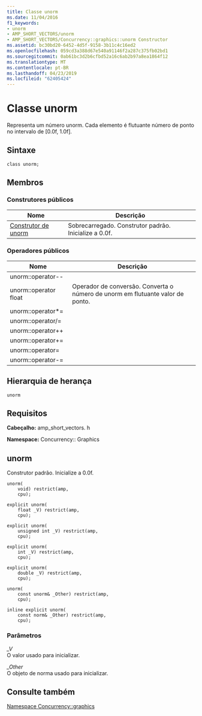 ```yaml
---
title: Classe unorm
ms.date: 11/04/2016
f1_keywords:
- unorm
- AMP_SHORT_VECTORS/unorm
- AMP_SHORT_VECTORS/Concurrency::graphics::unorm Constructor
ms.assetid: bc30bd20-6452-4d5f-9158-3b11c4c16ed2
ms.openlocfilehash: 059cd3a388d67e540a91146f2a287c375fb02bd1
ms.sourcegitcommit: 0ab61bc3d2b6cfbd52a16c6ab2b97a8ea1864f12
ms.translationtype: MT
ms.contentlocale: pt-BR
ms.lasthandoff: 04/23/2019
ms.locfileid: "62405424"
---
```

# <a name="unorm-class"></a>Classe unorm

Representa um número unorm. Cada elemento é flutuante número de ponto no intervalo de [0.0f, 1.0f].

## <a name="syntax"></a>Sintaxe

```
class unorm;
```

## <a name="members"></a>Membros

### <a name="public-constructors"></a>Construtores públicos

|Nome|Descrição|
|----------|-----------------|
|[Construtor de unorm](#ctor)|Sobrecarregado. Construtor padrão. Inicialize a 0.0f.|

### <a name="public-operators"></a>Operadores públicos

|Nome|Descrição|
|----------|-----------------|
|unorm::operator--||
|unorm::operator float|Operador de conversão. Converta o número de unorm em flutuante valor de ponto.|
|unorm::operator*=||
|unorm::operator/=||
|unorm::operator++||
|unorm::operator+=||
|unorm::operator=||
|unorm::operator-=||

## <a name="inheritance-hierarchy"></a>Hierarquia de herança

`unorm`

## <a name="requirements"></a>Requisitos

**Cabeçalho:** amp_short_vectors. h

**Namespace:** Concurrency:: Graphics

##  <a name="ctor"></a> unorm

Construtor padrão. Inicialize a 0.0f.

```
unorm(
    void) restrict(amp,
    cpu);

explicit unorm(
    float _V) restrict(amp,
    cpu);

explicit unorm(
    unsigned int _V) restrict(amp,
    cpu);

explicit unorm(
    int _V) restrict(amp,
    cpu);

explicit unorm(
    double _V) restrict(amp,
    cpu);

unorm(
    const unorm& _Other) restrict(amp,
    cpu);

inline explicit unorm(
    const norm& _Other) restrict(amp,
    cpu);
```

### <a name="parameters"></a>Parâmetros

*_V*<br/>
O valor usado para inicializar.

*_Other*<br/>
O objeto de norma usado para inicializar.

## <a name="see-also"></a>Consulte também

[Namespace Concurrency::graphics](concurrency-graphics-namespace.md)
